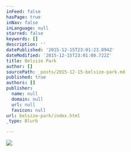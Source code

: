 ```yaml
---
inFeed: false
hasPage: true
inNav: false
inLanguage: null
starred: false
keywords: []
description: ''
datePublished: '2015-12-15T23:01:23.094Z'
dateModified: '2015-12-15T23:01:08.722Z'
title: Belsize Park
author: []
sourcePath: _posts/2015-12-15-belsize-park.md
published: true
authors: []
publisher:
  name: null
  domain: null
  url: null
  favicon: null
url: belsize-park/index.html
_type: Blurb

---
```

![](https://the-grid-user-content.s3-us-west-2.amazonaws.com/dfe65859-91a1-430a-a694-dd7382aae764.jpg)